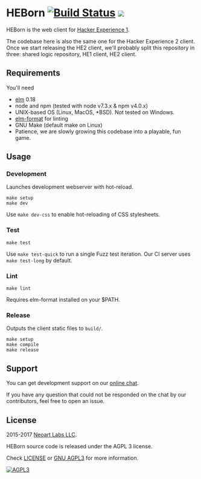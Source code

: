# HEBorn [![Build Status](https://ci.hackerexperience.com/buildStatus/icon?job=HackerExperience/HEBorn/master)](https://ci.hackerexperience.com/job/HackerExperience/job/HEBorn/job/master) ![](https://tokei.rs/b1/github/hackerexperience/heborn)

HEBorn is the web client for [Hacker Experience 1](https://1.hackerexperience.com).

The codebase here is also the same one for the Hacker Experience 2 client. Once we start releasing the HE2 client, we'll probably split this repository in three: shared logic repository, HE1 client, HE2 client.

## Requirements

You'll need

- [elm](https://elm-lang.org) 0.18
- node and npm (tested with node v7.3.x & npm v4.0.x)
- UNIX-based OS (Linux, MacOS, *BSD). Not tested on Windows.
- [elm-format](https://github.com/avh4/elm-format) for linting
- GNU Make (default make on Linux)
- Patience, we are slowly growing this codebase into a playable, fun game.

## Usage

### Development

Launches development webserver with hot-reload.

```
make setup
make dev
```

Use `make dev-css` to enable hot-reloading of CSS stylesheets.

### Test

```
make test
```

Use `make test-quick` to run a single Fuzz test iteration. Our CI server uses `make test-long` by default.

### Lint

```
make lint
```

Requires elm-format installed on your $PATH.

### Release

Outputs the client static files to `build/`.

```
make setup
make compile
make release
```

## Support
You can get development support on our [online chat](https://chatops.hackerexperience.com/).

If you have any question that could not be responded on the chat by our
contributors, feel free to open an issue.

## License
2015-2017 [Neoart Labs LLC](https://neoartlabs.com).

HEBorn source code is released under the AGPL 3 license.

Check [LICENSE](LICENSE) or [GNU AGPL3](https://www.gnu.org/licenses/agpl-3.0.en.html)
for more information.

[![AGPL3](https://www.gnu.org/graphics/agplv3-88x31.png)](https://www.gnu.org/licenses/agpl-3.0.en.html)
